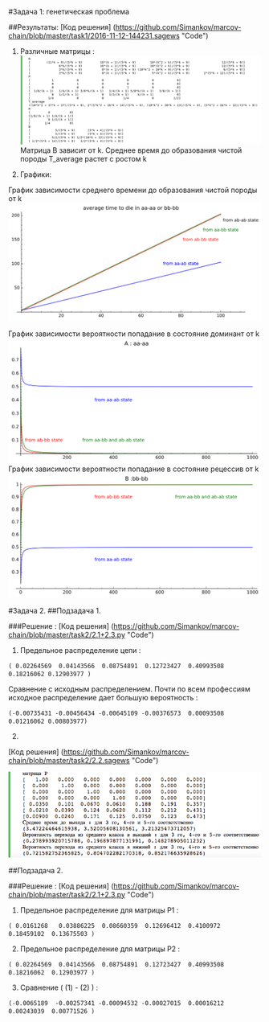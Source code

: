 
#Задача 1: генетическая проблема

##Результаты:
[Код решения] (https://github.com/Simankov/marcov-chain/blob/master/task1/2016-11-12-144231.sagews "Code")

1. Различные матрицы : 
![alt text](screenshots/result.png "Matrixes")
Матрица B зависит от k. Среднее время до образования чистой породы T_average растет с ростом k

2. Графики:

График зависимости среднего времени до образования чистой породы от k
![alt text](screenshots/s1.png " probability of aa-aa or bb-bb")

График зависимости вероятности попадание в состояние доминант от k
![alt text](screenshots/s2.png " B: aa-aa")
График зависимости вероятности попадание в состояние рецессив от k
![alt text](screenshots/s3.png " B: bb-bb")


#Задача 2.
##Подзадача 1.

###Решение : 
[Код решения] (https://github.com/Simankov/marcov-chain/blob/master/task2/2.1+2.3.py "Code")

1. Предельное распределение цепи : 
  ```
 ( 0.02264569  0.04143566  0.08754891  0.12723427  0.40993508  0.18216062 0.12903977 )
```  
Сравнение с исходным распределением. Почти по всем профессиям исходное распределение дает большую вероятность :

  ```
(-0.00735431 -0.00456434 -0.00645109 -0.00376573  0.00093508  0.01216062 0.00803977) 
```
2.  
[Код решения] (https://github.com/Simankov/marcov-chain/blob/master/task2/2.2.sagews "Code")

![alt text](screenshots/result2.png "task2.1")

##Подзадача 2. 

###Решение :
[Код решения] (https://github.com/Simankov/marcov-chain/blob/master/task2/2.1+2.3.py "Code")

1. Предельное распределение для матрицы P1 :  

  ```
( 0.0161268   0.03886225  0.08660359  0.12696412  0.4100972   0.18459102  0.13675503 )
```    
2. Предельное распределение для матрицы P2 :  

  ```
  ( 0.02264569  0.04143566  0.08754891  0.12723427  0.40993508  0.18216062  0.12903977 )
```
3.  Сравнение ( (1) - (2) ) :
  
  ```
  (-0.0065189  -0.00257341 -0.00094532 -0.00027015  0.00016212  0.00243039  0.00771526 )
```
